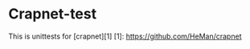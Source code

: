 Crapnet-test
============
This is unittests for [crapnet][1]
[1]: https://github.com/HeMan/crapnet

